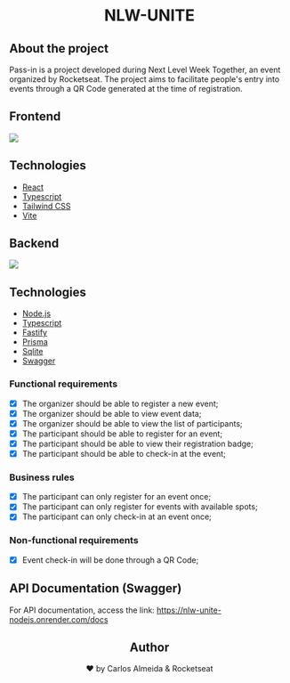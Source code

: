 <h1 align="center">NLW-UNITE</h1>

## About the project

Pass-in is a project developed during Next Level Week Together, an event organized by Rocketseat. The project aims to facilitate people's entry into events through a QR Code generated at the time of registration.

## Frontend

<img src="../pass-in/frontend/src/assets/img-pass-in.png"/>

## Technologies

- [React](https://reactjs.org/)
- [Typescript](https://www.typescriptlang.org/)
- [Tailwind CSS](https://tailwindcss.com/)
- [Vite](https://vitejs.dev/)

## Backend

<img src="../pass-in/frontend/src/assets/db.svg" />

## Technologies

- [Node.js](https://nodejs.org/)
- [Typescript](https://www.typescriptlang.org/)
- [Fastify](https://www.fastify.io/)
- [Prisma](https://www.prisma.io/)
- [Sqlite](https://www.sqlite.org/)
- [Swagger](https://swagger.io/)

### Functional requirements

- [x] The organizer should be able to register a new event;
- [x] The organizer should be able to view event data;
- [x] The organizer should be able to view the list of participants;
- [x] The participant should be able to register for an event;
- [x] The participant should be able to view their registration badge;
- [x] The participant should be able to check-in at the event;

### Business rules

- [x] The participant can only register for an event once;
- [x] The participant can only register for events with available spots;
- [x] The participant can only check-in at an event once;

### Non-functional requirements

- [x] Event check-in will be done through a QR Code;

## API Documentation (Swagger)

For API documentation, access the link: https://nlw-unite-nodejs.onrender.com/docs

<div align="center">

## Author

❤️ by Carlos Almeida & Rocketseat
</div>